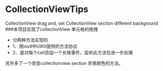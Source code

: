 # CollectionViewTips
CollectionView drag and, set CollectionView section different background
###本项目实现了collectionView 单元格的拖拽
 - 分两种方法实现的 
  - 1、用ios9中UIKit提供的方法协议
  - 2、是对每个cell添加一个长按事件，监听此方法在进一步处理
 
 另外多了一个改变collectionview section 背景颜色的方法。
